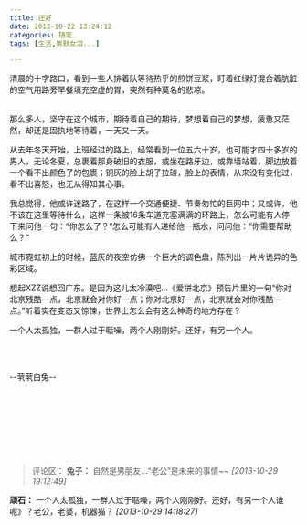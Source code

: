 ```yaml
---
title: 还好
date: 2013-10-22 13:24:12
categories: 随笔
tags: [生活,男默女泪...]

---
```

清晨的十字路口，看到一些人排着队等待热乎的煎饼豆浆，盯着红绿灯混合着肮脏的空气用路旁早餐填充空虚的胃，突然有种莫名的悲凉。<br /><br />

那么多人，坚守在这个城市，期待着自己的期待，梦想着自己的梦想，疲惫又茫然，却还是固执地等待着，一天又一天。

从去年冬天开始，上班经过的路上，经常看到一位五六十岁，也可能才四十多岁的男人，无论冬夏，总裹着那身破旧的衣服，或坐在路牙边，或靠墙站着，脚边放着一个看不出颜色了的包裹；铜灰的脸上胡子拉碴，脸上的表情，从来没有变化过，看不出喜怒，也无从得知其心事。

我总觉得，他或许迷路了，在这样一个交通便捷、节奏匆忙的巨网中；又或许，他不该在这里等待什么，这样一条被16条车道充塞满满的环路上，怎么可能有人停下来问他一句：“你怎么了？”怎么可能有人递给他一瓶水，问问他：“你需要帮助么？”

城市霓虹初上的时候，蓝灰的夜空仿佛一个巨大的调色盘，陈列出一片片诡异的色彩区域。

想起XZZ说想回广东。是因为这儿太冷漠吧...《爱拼北京》预告片里的一句“你对北京残酷一点，北京就会对你好一点；你对北京好一点，北京就会对你残酷一点。”听着实在变态又惊悚，世界上怎么会有这么神奇的地方存在？

一个人太孤独，一群人过于聒噪，两个人刚刚好。还好，有另一个人。

<br /><br />

--茕茕白兔--

<br /><br />

<br /><br />
---
>评论区：
>**兔子：** 自然是男朋友...“老公”是未来的事情~~  *[2013-10-29 19:12:49]*
>
**顽石：** 一个人太孤独，一群人过于聒噪，两个人刚刚好。还好，有另一个人谁呢》？老公，老婆，机器猫？  *[2013-10-29 14:18:27]*
>

